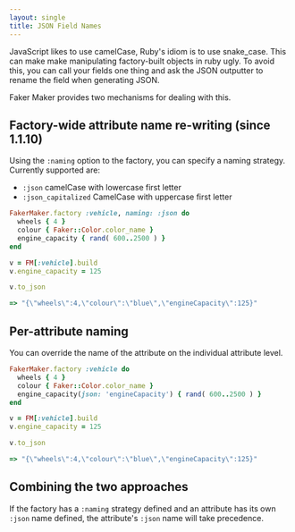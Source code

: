 ```yaml
---
layout: single
title: JSON Field Names
---
```


JavaScript likes to use camelCase, Ruby's idiom is to use snake_case. This can make make manipulating factory-built objects in ruby ugly. To avoid this, you can call your fields one thing and ask the JSON outputter to rename the field when generating JSON.

Faker Maker provides two mechanisms for dealing with this.

## Factory-wide attribute name re-writing (since 1.1.10)

Using the `:naming` option to the factory, you can specify a naming strategy. Currently supported are:

* `:json` camelCase with lowercase first letter
* `:json_capitalized` CamelCase with uppercase first letter

```ruby
FakerMaker.factory :vehicle, naming: :json do
  wheels { 4 }
  colour { Faker::Color.color_name }
  engine_capacity { rand( 600..2500 ) }
end

v = FM[:vehicle].build
v.engine_capacity = 125

v.to_json

=> "{\"wheels\":4,\"colour\":\"blue\",\"engineCapacity\":125}"
```

## Per-attribute naming

You can override the name of the attribute on the individual attribute level.

```ruby
FakerMaker.factory :vehicle do
  wheels { 4 }
  colour { Faker::Color.color_name }
  engine_capacity(json: 'engineCapacity') { rand( 600..2500 ) }
end

v = FM[:vehicle].build
v.engine_capacity = 125

v.to_json

=> "{\"wheels\":4,\"colour\":\"blue\",\"engineCapacity\":125}"
```

## Combining the two approaches

If the factory has a `:naming` strategy defined and an attribute has its own `:json` name defined, the attribute's `:json` name will take precedence.
